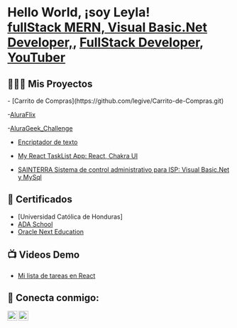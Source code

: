 <h1>Hello World, ¡soy Leyla! <br/><a href="https://github.com/legive">fullStack MERN, Visual Basic.Net Developer,</a>, <a href="http://www.linkedin.com/in/leylagiselavasquezenamorado-developer">FullStack Developer</a>, <a href="https://www.youtube.com/@tutosbylegive">YouTuber</a></h1>

<h2>👩🏽‍💻 Mis Proyectos</h2>
 - [Carrito de Compras](https://github.com/legive/Carrito-de-Compras.git)
 
 -[AluraFlix](https://github.com/legive/AluraFlix.git)
 
 -[AluraGeek_Challenge](https://github.com/legive/AluraGeek_Challenge.git)
 
 - [Encriptador de texto ](https://github.com/legive/Challenge-Oracle-ONE.git) 
 
 - [My React TaskList App: React, Chakra UI ](https://github.com/legive/my-react-task-list.git) 
 
 - [SAINTERRA Sistema de control administrativo para ISP: Visual Basic.Net y MySql](https://github.com/legive/SAINTERRA-ISP.git) 


<h2>📄 Certificados </h2>

- [Universidad Católica de Honduras]
- [ADA School](https://learn.ada-school.org/certifications/654a3fb9ba362cc3577e9288)
- [Oracle Next Education](https://app.aluracursos.com/program/certificate/fb1397d1-f53c-45a7-bda9-76b125570ee4?lang)

<h2>📺 Videos Demo</h2>

- [Mi lista de tareas en React](https://youtu.be/OVSLtYXmQWo)


## 🤳 Conecta conmigo:

[<img align="left" alt="Legive-dev | YouTube" width="22px" src="https://www.youtube.com/favicon.ico" />][youtube]
[<img align="left" alt="LeylaVasquez | LinkedIn" width="22px" src="https://linkedin.com/favicon.ico" />][linkedin]


[youtube]: https://www.youtube.com/tutosbylegive
[linkedin]: https://linkedin.com/in/leylagiselavasquezenamorado-developer


<!--
**naekm/naekmv** es un repositorio ✨ _special_ ✨ ya que el archivo `README.md` (este archivo ) aparece directamente en tu perfil de Github.

Aquí hay más cosas que puedes incluir:

- 🔭 Estoy trabajando en ...
- 🌱 Actualmente aprendo ...
- 👯 Estoy buscando colaborar con ...
- 💬 Me puedes preguntar de ...
- 📫 Cómo contactarme: ...

-->
